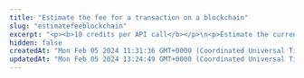 ```yaml
---
title: "Estimate the fee for a transaction on a blockchain"
slug: "estimatefeeblockchain"
excerpt: "<p><b>10 credits per API call</b></p>\n<p>Estimate the current fee for different types of transactions.</p>\n<p>This API is supported for the following blockchains:</p>\n<ul>\n<li>Bitcoin</li>\n<li>BNB Smart Chain</li>\n<li>Celo</li>\n<li>Dogecoin</li>\n<li>Ethereum</li>\n<li>Harmony</li>\n<li>Klaytn</li>\n<li>Litecoin</li>\n<li>Polygon</li>\n<li>XinFin</li>\n</ul>"
hidden: false
createdAt: "Mon Feb 05 2024 11:31:36 GMT+0000 (Coordinated Universal Time)"
updatedAt: "Mon Feb 05 2024 13:24:49 GMT+0000 (Coordinated Universal Time)"
---
```


